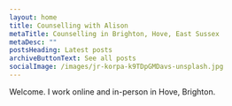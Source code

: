 ```yaml
---
layout: home
title: Counselling with Alison
metaTitle: Counselling in Brighton, Hove, East Sussex
metaDesc: ""
postsHeading: Latest posts
archiveButtonText: See all posts
socialImage: /images/jr-korpa-k9TDpGMDavs-unsplash.jpg
---
```

W﻿elcome. I work online and in-person in Hove, Brighton.
